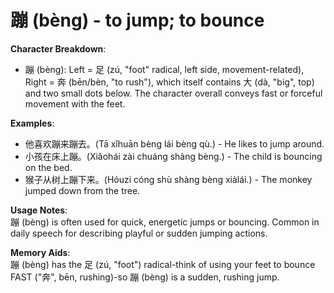 # **蹦 (bèng) - to jump; to bounce**

**Character Breakdown**:  
- 蹦 (bèng): Left = 足 (zú, "foot" radical, left side, movement-related), Right = 奔 (bēn/bèn, "to rush"), which itself contains 大 (dà, "big", top) and two small dots below. The character overall conveys fast or forceful movement with the feet.

**Examples**:  
- 他喜欢蹦来蹦去。(Tā xǐhuān bèng lái bèng qù.) - He likes to jump around.  
- 小孩在床上蹦。(Xiǎohái zài chuáng shàng bèng.) - The child is bouncing on the bed.  
- 猴子从树上蹦下来。(Hóuzi cóng shù shàng bèng xiàlái.) - The monkey jumped down from the tree.

**Usage Notes**:  
蹦 (bèng) is often used for quick, energetic jumps or bouncing. Common in daily speech for describing playful or sudden jumping actions.

**Memory Aids**:  
蹦 (bèng) has the 足 (zú, "foot") radical-think of using your feet to bounce FAST ("奔", bēn, rushing)-so 蹦 (bèng) is a sudden, rushing jump.